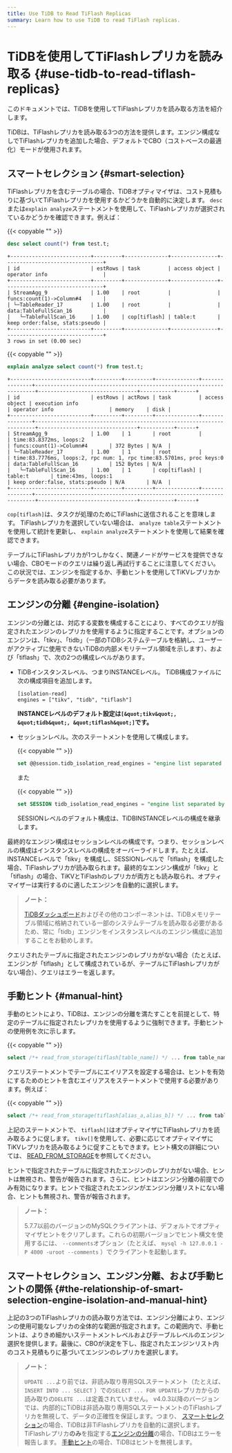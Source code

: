 ```yaml
---
title: Use TiDB to Read TiFlash Replicas
summary: Learn how to use TiDB to read TiFlash replicas.
---
```


# TiDBを使用してTiFlashレプリカを読み取る {#use-tidb-to-read-tiflash-replicas}

このドキュメントでは、TiDBを使用してTiFlashレプリカを読み取る方法を紹介します。

TiDBは、TiFlashレプリカを読み取る3つの方法を提供します。エンジン構成なしでTiFlashレプリカを追加した場合、デフォルトでCBO（コストベースの最適化）モードが使用されます。

## スマートセレクション {#smart-selection}

TiFlashレプリカを含むテーブルの場合、TiDBオプティマイザは、コスト見積もりに基づいてTiFlashレプリカを使用するかどうかを自動的に決定します。 `desc`または`explain analyze`ステートメントを使用して、TiFlashレプリカが選択されているかどうかを確認できます。例えば：

{{< copyable "" >}}

```sql
desc select count(*) from test.t;
```

```
+--------------------------+---------+--------------+---------------+--------------------------------+
| id                       | estRows | task         | access object | operator info                  |
+--------------------------+---------+--------------+---------------+--------------------------------+
| StreamAgg_9              | 1.00    | root         |               | funcs:count(1)->Column#4       |
| └─TableReader_17         | 1.00    | root         |               | data:TableFullScan_16          |
|   └─TableFullScan_16     | 1.00    | cop[tiflash] | table:t       | keep order:false, stats:pseudo |
+--------------------------+---------+--------------+---------------+--------------------------------+
3 rows in set (0.00 sec)
```

{{< copyable "" >}}

```sql
explain analyze select count(*) from test.t;
```

```
+--------------------------+---------+---------+--------------+---------------+----------------------------------------------------------------------+--------------------------------+-----------+------+
| id                       | estRows | actRows | task         | access object | execution info                                                       | operator info                  | memory    | disk |
+--------------------------+---------+---------+--------------+---------------+----------------------------------------------------------------------+--------------------------------+-----------+------+
| StreamAgg_9              | 1.00    | 1       | root         |               | time:83.8372ms, loops:2                                              | funcs:count(1)->Column#4       | 372 Bytes | N/A  |
| └─TableReader_17         | 1.00    | 1       | root         |               | time:83.7776ms, loops:2, rpc num: 1, rpc time:83.5701ms, proc keys:0 | data:TableFullScan_16          | 152 Bytes | N/A  |
|   └─TableFullScan_16     | 1.00    | 1       | cop[tiflash] | table:t       | time:43ms, loops:1                                                   | keep order:false, stats:pseudo | N/A       | N/A  |
+--------------------------+---------+---------+--------------+---------------+----------------------------------------------------------------------+--------------------------------+-----------+------+
```

`cop[tiflash]`は、タスクが処理のためにTiFlashに送信されることを意味します。 TiFlashレプリカを選択していない場合は、 `analyze table`ステートメントを使用して統計を更新し、 `explain analyze`ステートメントを使用して結果を確認できます。

テーブルにTiFlashレプリカが1つしかなく、関連ノードがサービスを提供できない場合、CBOモードのクエリは繰り返し再試行することに注意してください。この状況では、エンジンを指定するか、手動ヒントを使用してTiKVレプリカからデータを読み取る必要があります。

## エンジンの分離 {#engine-isolation}

エンジンの分離とは、対応する変数を構成することにより、すべてのクエリが指定されたエンジンのレプリカを使用するように指定することです。オプションのエンジンは、「tikv」、「tidb」（一部のTiDBシステムテーブルを格納し、ユーザーがアクティブに使用できないTiDBの内部メモリテーブル領域を示します）、および「tiflash」で、次の2つの構成レベルがあります。

-   TiDBインスタンスレベル、つまりINSTANCEレベル。 TiDB構成ファイルに次の構成項目を追加します。

    ```
    [isolation-read]
    engines = ["tikv", "tidb", "tiflash"]
    ```

    **INSTANCEレベルのデフォルト設定は`[&quot;tikv&quot;, &quot;tidb&quot;, &quot;tiflash&quot;]`です。**

-   セッションレベル。次のステートメントを使用して構成します。

    {{< copyable "" >}}

    ```sql
    set @@session.tidb_isolation_read_engines = "engine list separated by commas";
    ```

    また

    {{< copyable "" >}}

    ```sql
    set SESSION tidb_isolation_read_engines = "engine list separated by commas";
    ```

    SESSIONレベルのデフォルト構成は、TiDBINSTANCEレベルの構成を継承します。

最終的なエンジン構成はセッションレベルの構成です。つまり、セッションレベルの構成はインスタンスレベルの構成をオーバーライドします。たとえば、INSTANCEレベルで「tikv」を構成し、SESSIONレベルで「tiflash」を構成した場合、TiFlashレプリカが読み取られます。最終的なエンジン構成が「tikv」と「tiflash」の場合、TiKVとTiFlashのレプリカが両方とも読み取られ、オプティマイザーは実行するのに適したエンジンを自動的に選択します。

> **ノート：**
>
> [TiDBダッシュボード](/dashboard/dashboard-intro.md)およびその他のコンポーネントは、TiDBメモリテーブル領域に格納されている一部のシステムテーブルを読み取る必要があるため、常に「tidb」エンジンをインスタンスレベルのエンジン構成に追加することをお勧めします。

クエリされたテーブルに指定されたエンジンのレプリカがない場合（たとえば、エンジンが「tiflash」として構成されているが、テーブルにTiFlashレプリカがない場合）、クエリはエラーを返します。

## 手動ヒント {#manual-hint}

手動のヒントにより、TiDBは、エンジンの分離を満たすことを前提として、特定のテーブルに指定されたレプリカを使用するように強制できます。手動ヒントの使用例を次に示します。

{{< copyable "" >}}

```sql
select /*+ read_from_storage(tiflash[table_name]) */ ... from table_name;
```

クエリステートメントでテーブルにエイリアスを設定する場合は、ヒントを有効にするためのヒントを含むエイリアスをステートメントで使用する必要があります。例えば：

{{< copyable "" >}}

```sql
select /*+ read_from_storage(tiflash[alias_a,alias_b]) */ ... from table_name_1 as alias_a, table_name_2 as alias_b where alias_a.column_1 = alias_b.column_2;
```

上記のステートメントで、 `tiflash[]`はオプティマイザにTiFlashレプリカを読み取るように促します。 `tikv[]`を使用して、必要に応じてオプティマイザにTiKVレプリカを読み取るように促すこともできます。ヒント構文の詳細については、 [READ_FROM_STORAGE](/optimizer-hints.md#read_from_storagetiflasht1_name--tl_name--tikvt2_name--tl_name-)を参照してください。

ヒントで指定されたテーブルに指定されたエンジンのレプリカがない場合、ヒントは無視され、警告が報告されます。さらに、ヒントはエンジン分離の前提でのみ有効になります。ヒントで指定されたエンジンがエンジン分離リストにない場合、ヒントも無視され、警告が報告されます。

> **ノート：**
>
> 5.7.7以前のバージョンのMySQLクライアントは、デフォルトでオプティマイザヒントをクリアします。これらの初期バージョンでヒント構文を使用するには、 `--comments`オプション（たとえば、 `mysql -h 127.0.0.1 -P 4000 -uroot --comments` ）でクライアントを起動します。

## スマートセレクション、エンジン分離、および手動ヒントの関係 {#the-relationship-of-smart-selection-engine-isolation-and-manual-hint}

上記の3つのTiFlashレプリカの読み取り方法では、エンジン分離により、エンジンの使用可能なレプリカの全体的な範囲が指定されます。この範囲内で、手動ヒントは、よりきめ細かいステートメントレベルおよびテーブルレベルのエンジン選択を提供します。最後に、CBOが決定を下し、指定されたエンジンリスト内のコスト見積もりに基づいてエンジンのレプリカを選択します。

> **ノート：**
>
> `UPDATE ...`より前では、非読み取り専用SQLステートメント（たとえば、 `INSERT INTO ... SELECT` ）での`SELECT ... FOR UPDATE`レプリカからの読み取りの`DELETE ...`は定義されていません。 v4.0.3以降のバージョンでは、内部的にTiDBは非読み取り専用SQLステートメントのTiFlashレプリカを無視して、データの正確性を保証します。つまり、 [スマートセレクション](#smart-selection)の場合、TiDBは非TiFlashレプリカを自動的に選択します。 TiFlashレプリカ**のみ**を指定する[エンジンの分離](#engine-isolation)の場合、TiDBはエラーを報告します。 [手動ヒント](#manual-hint)の場合、TiDBはヒントを無視します。
